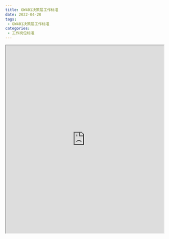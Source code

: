 ```yaml
---
title: GW401决策层工作标准
date: 2022-04-20
tags:
 - GW401决策层工作标准
categories:
 - 工作岗位标准
---
```




<iframe src="https://wanli.yourtools.icu/pdf/web/viewer.html?file=https://vkceyugu.cdn.bspapp.com/VKCEYUGU-f2824a45-8901-4778-8647-e91230414af7/ea7e5302-008e-4246-8c91-79dd12cff11e.pdf" width="100%" height="600px"></iframe>
